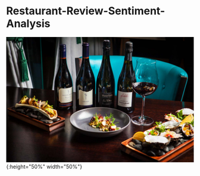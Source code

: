 # Restaurant-Review-Sentiment-Analysis

![alt text](https://github.com/vishvpatel-97/Restaurant-Review-Sentiment-Analysis/blob/main/README-Resources/restaurant.jpg){:height="50%" width="50%"}
